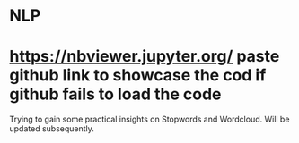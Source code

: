 # NLP
# https://nbviewer.jupyter.org/ paste github link to showcase the cod if github fails to load the code
Trying to gain some practical insights on Stopwords and Wordcloud. Will be updated subsequently.
